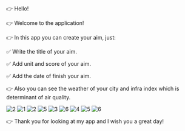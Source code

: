 👉 Hello!

👉 Welcome to the application!

👉 In this app you can create your aim, just:

✅ Write the title of your aim.

✅ Add unit and score of your aim.

✅ Add the date of finish your aim.

👉 Also you can see the weather of your city and infra index which is determinant of air quality. 


![2](https://user-images.githubusercontent.com/100992112/178105209-62c5992a-6fcb-44d0-a2a9-46ca7efee06e.png)
![1](https://user-images.githubusercontent.com/100992112/178741574-ea0c09d2-ad8b-45e3-a5a0-6c28c698c37e.png)
![2](https://user-images.githubusercontent.com/100992112/178741603-47cfa2b5-2056-4ae1-8a68-cada7015a7f8.png)
![5](https://user-images.githubusercontent.com/100992112/178741645-21daa046-6e17-410e-a8e1-4f96cab96778.png)
![3](https://user-images.githubusercontent.com/100992112/178105215-106dad6d-c683-4e8b-8657-ad1be94c3aa6.png)
![6](https://user-images.githubusercontent.com/100992112/178741940-00b1fb1c-b345-4248-ae89-e7021d407959.png)
![4](https://user-images.githubusercontent.com/100992112/178105222-2d0e107b-e79e-4e97-a0bf-999de5a27917.png)
![5](https://user-images.githubusercontent.com/100992112/178105227-cd889068-7b07-4aca-9ec0-82a5b0033c0c.png)
![6](https://user-images.githubusercontent.com/100992112/178105232-6842c4cb-bab1-4d91-9473-0b07182159dd.png)



👉 Thank you for looking at my app and I wish you a great day! 
